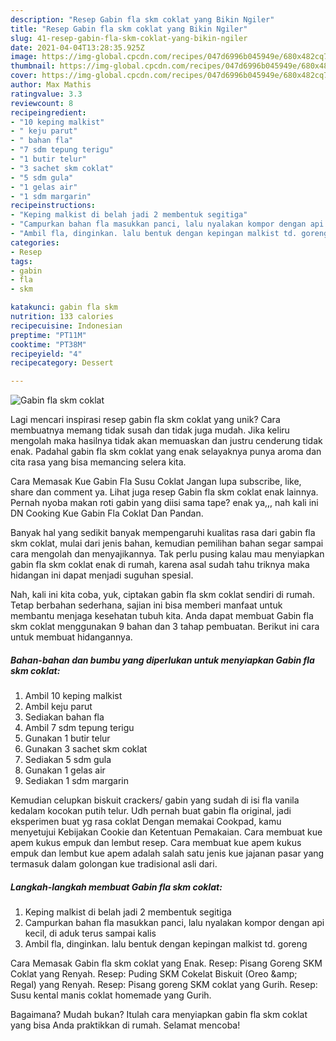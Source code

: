 ```yaml
---
description: "Resep Gabin fla skm coklat yang Bikin Ngiler"
title: "Resep Gabin fla skm coklat yang Bikin Ngiler"
slug: 41-resep-gabin-fla-skm-coklat-yang-bikin-ngiler
date: 2021-04-04T13:28:35.925Z
image: https://img-global.cpcdn.com/recipes/047d6996b045949e/680x482cq70/gabin-fla-skm-coklat-foto-resep-utama.jpg
thumbnail: https://img-global.cpcdn.com/recipes/047d6996b045949e/680x482cq70/gabin-fla-skm-coklat-foto-resep-utama.jpg
cover: https://img-global.cpcdn.com/recipes/047d6996b045949e/680x482cq70/gabin-fla-skm-coklat-foto-resep-utama.jpg
author: Max Mathis
ratingvalue: 3.3
reviewcount: 8
recipeingredient:
- "10 keping malkist"
- " keju parut"
- " bahan fla"
- "7 sdm tepung terigu"
- "1 butir telur"
- "3 sachet skm coklat"
- "5 sdm gula"
- "1 gelas air"
- "1 sdm margarin"
recipeinstructions:
- "Keping malkist di belah jadi 2 membentuk segitiga"
- "Campurkan bahan fla masukkan panci, lalu nyalakan kompor dengan api kecil, di aduk terus sampai kalis"
- "Ambil fla, dinginkan. lalu bentuk dengan kepingan malkist td. goreng"
categories:
- Resep
tags:
- gabin
- fla
- skm

katakunci: gabin fla skm 
nutrition: 133 calories
recipecuisine: Indonesian
preptime: "PT11M"
cooktime: "PT38M"
recipeyield: "4"
recipecategory: Dessert

---
```



![Gabin fla skm coklat](https://img-global.cpcdn.com/recipes/047d6996b045949e/680x482cq70/gabin-fla-skm-coklat-foto-resep-utama.jpg)

Lagi mencari inspirasi resep gabin fla skm coklat yang unik? Cara membuatnya memang tidak susah dan tidak juga mudah. Jika keliru mengolah maka hasilnya tidak akan memuaskan dan justru cenderung tidak enak. Padahal gabin fla skm coklat yang enak selayaknya punya aroma dan cita rasa yang bisa memancing selera kita.

Cara Memasak Kue Gabin Fla Susu Coklat Jangan lupa subscribe, like, share dan comment ya. Lihat juga resep Gabin fla skm coklat enak lainnya. Pernah nyoba makan roti gabin yang diisi sama tape? enak ya,,, nah kali ini DN Cooking Kue Gabin Fla Coklat Dan Pandan.

Banyak hal yang sedikit banyak mempengaruhi kualitas rasa dari gabin fla skm coklat, mulai dari jenis bahan, kemudian pemilihan bahan segar sampai cara mengolah dan menyajikannya. Tak perlu pusing kalau mau menyiapkan gabin fla skm coklat enak di rumah, karena asal sudah tahu triknya maka hidangan ini dapat menjadi suguhan spesial.


Nah, kali ini kita coba, yuk, ciptakan gabin fla skm coklat sendiri di rumah. Tetap berbahan sederhana, sajian ini bisa memberi manfaat untuk membantu menjaga kesehatan tubuh kita. Anda dapat membuat Gabin fla skm coklat menggunakan 9 bahan dan 3 tahap pembuatan. Berikut ini cara untuk membuat hidangannya.

<!--inarticleads1-->

##### Bahan-bahan dan bumbu yang diperlukan untuk menyiapkan Gabin fla skm coklat:

1. Ambil 10 keping malkist
1. Ambil  keju parut
1. Sediakan  bahan fla
1. Ambil 7 sdm tepung terigu
1. Gunakan 1 butir telur
1. Gunakan 3 sachet skm coklat
1. Sediakan 5 sdm gula
1. Gunakan 1 gelas air
1. Sediakan 1 sdm margarin


Kemudian celupkan biskuit crackers/ gabin yang sudah di isi fla vanila kedalam kocokan putih telur. Udh pernah buat gabin fla original, jadi eksperimen buat yg rasa coklat Dengan memakai Cookpad, kamu menyetujui Kebijakan Cookie dan Ketentuan Pemakaian. Cara membuat kue apem kukus empuk dan lembut resep. Cara membuat kue apem kukus empuk dan lembut kue apem adalah salah satu jenis kue jajanan pasar yang termasuk dalam golongan kue tradisional asli dari. 

<!--inarticleads2-->

##### Langkah-langkah membuat Gabin fla skm coklat:

1. Keping malkist di belah jadi 2 membentuk segitiga
1. Campurkan bahan fla masukkan panci, lalu nyalakan kompor dengan api kecil, di aduk terus sampai kalis
1. Ambil fla, dinginkan. lalu bentuk dengan kepingan malkist td. goreng


Cara Memasak Gabin fla skm coklat yang Enak. Resep: Pisang Goreng SKM Coklat yang Renyah. Resep: Puding SKM Cokelat Biskuit (Oreo &amp;amp; Regal) yang Renyah. Resep: Pisang goreng SKM coklat yang Gurih. Resep: Susu kental manis coklat homemade yang Gurih. 

Bagaimana? Mudah bukan? Itulah cara menyiapkan gabin fla skm coklat yang bisa Anda praktikkan di rumah. Selamat mencoba!
